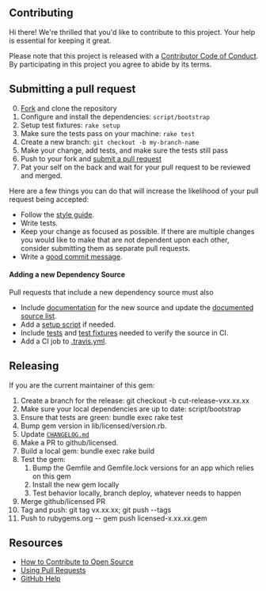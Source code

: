 ## Contributing

[fork]: https://github.com/github/licensed/fork
[pr]: https://github.com/github/licensed/compare
[style]: https://github.com/styleguide/ruby
[code-of-conduct]: CODE_OF_CONDUCT.md

Hi there! We're thrilled that you'd like to contribute to this project. Your help is essential for keeping it great.

Please note that this project is released with a [Contributor Code of Conduct][code-of-conduct]. By participating in this project you agree to abide by its terms.

## Submitting a pull request

0. [Fork][fork] and clone the repository
0. Configure and install the dependencies: `script/bootstrap`
0. Setup test fixtures: `rake setup`
0. Make sure the tests pass on your machine: `rake test`
0. Create a new branch: `git checkout -b my-branch-name`
0. Make your change, add tests, and make sure the tests still pass
0. Push to your fork and [submit a pull request][pr]
0. Pat your self on the back and wait for your pull request to be reviewed and merged.

Here are a few things you can do that will increase the likelihood of your pull request being accepted:

- Follow the [style guide][style].
- Write tests.
- Keep your change as focused as possible. If there are multiple changes you would like to make that are not dependent upon each other, consider submitting them as separate pull requests.
- Write a [good commit message](http://tbaggery.com/2008/04/19/a-note-about-git-commit-messages.html).

#### Adding a new Dependency Source

Pull requests that include a new dependency source must also

- Include [documentation](docs/sources) for the new source and update the [documented source list](README.md#sources).
- Add a [setup script](script/source-setup) if needed.
- Include [tests](test/source) and [test fixtures](test/fixtures) needed to verify the source in CI.
- Add a CI job to [.travis.yml](.travis.yml).

## Releasing
If you are the current maintainer of this gem:

1. Create a branch for the release: git checkout -b cut-release-vxx.xx.xx
2. Make sure your local dependencies are up to date: script/bootstrap
3. Ensure that tests are green: bundle exec rake test
4. Bump gem version in lib/licensed/version.rb.
5. Update [`CHANGELOG.md`](CHANGELOG.md)
6. Make a PR to github/licensed.
7. Build a local gem: bundle exec rake build
8. Test the gem:
   1. Bump the Gemfile and Gemfile.lock versions for an app which relies on this gem
   2. Install the new gem locally
   3. Test behavior locally, branch deploy, whatever needs to happen
9. Merge github/licensed PR
10. Tag and push: git tag vx.xx.xx; git push --tags
11. Push to rubygems.org -- gem push licensed-x.xx.xx.gem

## Resources

- [How to Contribute to Open Source](https://opensource.guide/how-to-contribute/)
- [Using Pull Requests](https://help.github.com/articles/about-pull-requests/)
- [GitHub Help](https://help.github.com)

